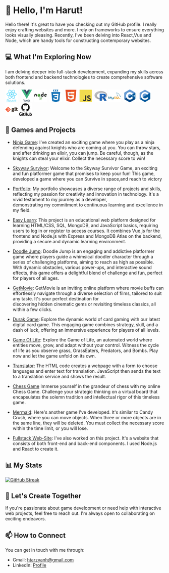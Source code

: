 # 👋 Hello, I'm Harut!

Hello there! It's great to have you checking out my GitHub profile. I really enjoy crafting websites and more. I rely on frameworks to ensure everything looks visually pleasing. Recently, I've been delving into React,Vue and Node, which are handy tools for constructing contemporary websites.

## 💻 What I'm Exploring Now

I am delving deeper into full-stack development, expanding my skills across both frontend and backend technologies to create comprehensive software solutions.

<div>
  <img src="https://github.com/devicons/devicon/blob/master/icons/react/react-original-wordmark.svg" title="React" alt="React" width="40" height="40"/>&nbsp;
  <img src="https://github.com/devicons/devicon/blob/master/icons/vuejs/vuejs-original-wordmark.svg" title="Git" **alt="Git" width="40" height="40"/>
  <img src="https://github.com/devicons/devicon/blob/master/icons/nodejs/nodejs-original-wordmark.svg" title="NodeJS" alt="NodeJS" width="40" height="40"/>&nbsp;
  <img src="https://github.com/devicons/devicon/blob/master/icons/css3/css3-plain-wordmark.svg"  title="CSS3" alt="CSS" width="40" height="40"/>&nbsp;
  <img src="https://github.com/devicons/devicon/blob/master/icons/html5/html5-original.svg" title="HTML5" alt="HTML" width="40" height="40"/>&nbsp;
  <img src="https://github.com/devicons/devicon/blob/master/icons/javascript/javascript-original.svg" title="JavaScript" alt="JavaScript" width="40" height="40"/>&nbsp;
  <img src="https://github.com/devicons/devicon/blob/master/icons/r/r-original.svg" title="Git" **alt="Git" width="40" height="40"/>
  <img src="https://github.com/devicons/devicon/blob/master/icons/mysql/mysql-original-wordmark.svg" title="MySQL"  alt="MySQL" width="40" height="40"/>&nbsp;
   <img src="https://github.com/devicons/devicon/blob/master/icons/cplusplus/cplusplus-original.svg" title="MySQL"  alt="MySQL" width="40" height="40"/>&nbsp;
  <img src="https://github.com/devicons/devicon/blob/master/icons/c/c-original.svg" title="MySQL"  alt="MySQL" width="40" height="40"/>&nbsp;
  <img src="https://github.com/devicons/devicon/blob/master/icons/git/git-original-wordmark.svg" title="Git" **alt="Git" width="40" height="40"/>
  <img src="https://github.com/devicons/devicon/blob/master/icons/github/github-original-wordmark.svg" title="Git" **alt="Git" width="40" height="40"/>
</div>

## 💼 Games and Projects

- [Ninja Game](https://harut20024.github.io/Ninja-Game/): I've created an exciting game where you play as a ninja defending against knights who are coming at you. You can throw stars, and after drinking an elixir, you can jump. Be careful, though,   as the knights can steal your elixir. Collect the necessary score to win!
- [Skyway Survivor](https://harut20024.github.io/Skyway-Survivor/): Welcome to the Skyway Survivor Game, an exciting and fun platformer game that promises to keep your fun! This game, developed a game where you can Survive in space,and reach to  victory
- [Portfolio](https://harut20024.github.io/portfolio/): My portfolio showcases a diverse range of projects and skills, reflecting my passion for creativity and innovation in technology. It's a vivid testament to my journey as a developer,     
  demonstrating my commitment to continuous learning and excellence in my field.
- [Easy Learn](https://github.com/Harut20024/full_stack): This project is an educational web platform designed for learning HTML/CSS, SQL, MongoDB, and JavaScript basics, requiring users to log in or register to access courses. It combines Vue.js for the frontend and Node.js with Express and MongoDB Atlas on the backend, providing a secure and dynamic learning environment.
- [Doodle Jump](https://harut20024.github.io/DoodleJump/): Doodle Jump is an engaging and addictive platformer game where players guide a whimsical doodler character through a series of challenging platforms, aiming to reach as high as possible. With dynamic obstacles, various power-ups, and interactive   sound effects, this game offers a delightful blend of challenge and fun, perfect for players of all ages.
- [GetMovie](https://harut20024.github.io/GetMovie/): GetMovie is an inviting online platform where movie buffs can effortlessly navigate through a diverse selection of films, tailored to suit any taste. It's your perfect destination for      
  discovering hidden cinematic gems or revisiting timeless classics, all within a few clicks.
- [Durak Game](https://harut20024.github.io/Durak-/): Explore the dynamic world of card gaming with our latest digital card game. This engaging game combines strategy, skill, and a dash of luck, offering an immersive experience for players of 
  all levels.
- [Game Of Life](https://harut20024.github.io/Game-Of-Life): Explore the Game of Life, an automated world where entities move, grow, and adapt without your control. Witness the cycle of life as you observe grass, GrassEaters, Predators, and Bombs. 
  Play now and let the game unfold on its own.
- [Translator](https://harut20024.github.io/Translator/): The HTML code creates a webpage with a form to choose languages and enter text for translation. JavaScript then sends the text to a translation service and shows the result.

- [Chess Game](https://harut20024.github.io/Chess/) Immerse yourself in the grandeur of chess with my online Chess Game. Challenge your strategic thinking on a virtual board that encapsulates the solemn tradition and intellectual rigor of this 
  timeless game.

- [Mermaid](https://harut20024.github.io/Mermaid/): Here's another game I've developed. It's similar to Candy Crush, where you can move objects. When three or more objects are in the same line, they will be deleted. You must collect the necessary 
   score within the time limit, or you will lose.

- [Fullstack Web-Site](https://github.com/Harut20024/full-stack-website): I've also worked on this project. It's a website that consists of both front-end and back-end components. I used Node.js and React to create it.

## 📊 My Stats 
[![GitHub Streak](https://github-readme-streak-stats.herokuapp.com?user=Harut20024&theme=dracula&hide_border=true&border_radius=5.3&date_format=M%20j%5B%2C%20Y%5D)](https://git.io/streak-stats)

## 🤝 Let's Create Together

If you're passionate about game development or need help with interactive web projects, feel free to reach out. I'm always open to collaborating on exciting endeavors.

## 📫 How to Connect

You can get in touch with me through:
- Gmail: htarzyanh@gmail.com
- LinkedIn: [Profile](https://www.linkedin.com/in/tharzyan/)

<!---
Harut20024/Harut20024 is special because its `README.md` appears on your GitHub profile. You can click "Preview" to see how your changes will look before saving them.
--->
